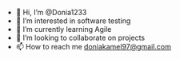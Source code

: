 - 👋 Hi, I’m @Donia1233
- 👀 I’m interested in software testing 
- 🌱 I’m currently learning Agile
- 💞️ I’m looking to collaborate on projects
- 📫 How to reach me doniakamel97@gmail.com

<!---
Donia1233/Donia1233 is a ✨ special ✨ repository because its `README.md` (this file) appears on your GitHub profile.
You can click the Preview link to take a look at your changes.
--->
